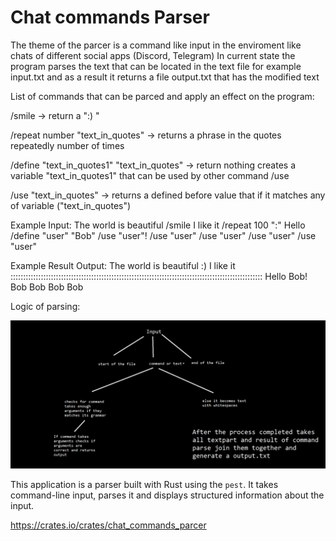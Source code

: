 # Chat commands Parser

The theme of the parcer is a command like input in the enviroment like chats of different social apps (Discord, Telegram)
In current state the program parses the text that can be located in the text file for example input.txt and as a result it returns a file output.txt that has the modified text

List of commands that can be parced and apply an effect on the program:

/smile -> return a ":) "

/repeat number "text_in_quotes" -> returns a phrase in the quotes repeatedly number of times

/define "text_in_quotes1" "text_in_quotes" -> return nothing creates a variable "text_in_quotes1" that can be used by other command /use

/use "text_in_quotes" -> returns a defined before value that if it matches any of variable ("text_in_quotes")

Example Input:
The world is beautiful /smile I like it /repeat 100 ":" 
Hello /define "user" "Bob" /use "user"!
 /use "user"
 /use "user"
  /use "user"
   /use "user"

Example Result Output:
The world is beautiful :) I like it ::::::::::::::::::::::::::::::::::::::::::::::::::::::::::::::::::::::::::::::::::::::::::::::::::::
Hello Bob!
 Bob
 Bob
  Bob
   Bob

Logic of parsing:

![alt text](https://github.com/Kasgor/chat_commands_parcer/blob/master/file.png?raw=true)

This application is a parser built with Rust using the `pest`. It takes command-line input, parses it and displays structured information about the input. 

https://crates.io/crates/chat_commands_parcer

